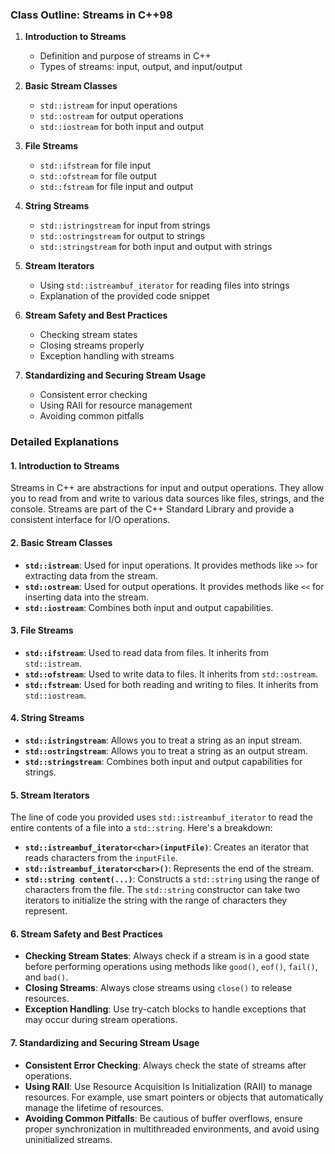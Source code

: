 ### Class Outline: Streams in C++98

1. **Introduction to Streams**
   - Definition and purpose of streams in C++
   - Types of streams: input, output, and input/output

2. **Basic Stream Classes**
   - `std::istream` for input operations
   - `std::ostream` for output operations
   - `std::iostream` for both input and output

3. **File Streams**
   - `std::ifstream` for file input
   - `std::ofstream` for file output
   - `std::fstream` for file input and output

4. **String Streams**
   - `std::istringstream` for input from strings
   - `std::ostringstream` for output to strings
   - `std::stringstream` for both input and output with strings

5. **Stream Iterators**
   - Using `std::istreambuf_iterator` for reading files into strings
   - Explanation of the provided code snippet

6. **Stream Safety and Best Practices**
   - Checking stream states
   - Closing streams properly
   - Exception handling with streams

7. **Standardizing and Securing Stream Usage**
   - Consistent error checking
   - Using RAII for resource management
   - Avoiding common pitfalls

### Detailed Explanations

#### 1. Introduction to Streams

Streams in C++ are abstractions for input and output operations. They allow you to read from and write to various data sources like files, strings, and the console. Streams are part of the C++ Standard Library and provide a consistent interface for I/O operations.

#### 2. Basic Stream Classes

- **`std::istream`**: Used for input operations. It provides methods like `>>` for extracting data from the stream.
- **`std::ostream`**: Used for output operations. It provides methods like `<<` for inserting data into the stream.
- **`std::iostream`**: Combines both input and output capabilities.

#### 3. File Streams

- **`std::ifstream`**: Used to read data from files. It inherits from `std::istream`.
- **`std::ofstream`**: Used to write data to files. It inherits from `std::ostream`.
- **`std::fstream`**: Used for both reading and writing to files. It inherits from `std::iostream`.

#### 4. String Streams

- **`std::istringstream`**: Allows you to treat a string as an input stream.
- **`std::ostringstream`**: Allows you to treat a string as an output stream.
- **`std::stringstream`**: Combines both input and output capabilities for strings.

#### 5. Stream Iterators

The line of code you provided uses `std::istreambuf_iterator` to read the entire contents of a file into a `std::string`. Here's a breakdown:

- **`std::istreambuf_iterator<char>(inputFile)`**: Creates an iterator that reads characters from the `inputFile`.
- **`std::istreambuf_iterator<char>()`**: Represents the end of the stream.
- **`std::string content(...)`**: Constructs a `std::string` using the range of characters from the file. The `std::string` constructor can take two iterators to initialize the string with the range of characters they represent.

#### 6. Stream Safety and Best Practices

- **Checking Stream States**: Always check if a stream is in a good state before performing operations using methods like `good()`, `eof()`, `fail()`, and `bad()`.
- **Closing Streams**: Always close streams using `close()` to release resources.
- **Exception Handling**: Use try-catch blocks to handle exceptions that may occur during stream operations.

#### 7. Standardizing and Securing Stream Usage

- **Consistent Error Checking**: Always check the state of streams after operations.
- **Using RAII**: Use Resource Acquisition Is Initialization (RAII) to manage resources. For example, use smart pointers or objects that automatically manage the lifetime of resources.
- **Avoiding Common Pitfalls**: Be cautious of buffer overflows, ensure proper synchronization in multithreaded environments, and avoid using uninitialized streams.

